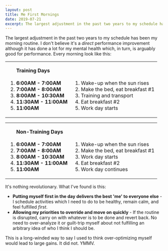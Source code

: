 ```yaml
---
layout: post
title: Me First Mornings
date: 2019-07-21
excerpt: The largest adjustment in the past two years to my schedule has been my morning routine. I don't believe it's a direct...
---
```


The largest adjustment in the past two years to my schedule has been my morning routine. I don't believe it's a _direct_ performance improvement although it has done a lot for my mental health which, in turn, is arguably good for performance. Every morning look like this:

<table class="stats">
<tr>
    <td>
        <ol class="no-number"><strong>Training Days</strong>
            <br><br><li><strong>6:00AM - 7:00AM</strong></li>
            <li><strong>7:00AM - 8:00AM</strong></li>
            <li><strong>8:00AM - 10:30AM</strong></li>
            <li><strong>11:30AM - 11:00AM</strong></li>
            <li><strong>11:00AM</strong></li>
        </ol>
    </td>
    <td>
        <ol class="no-number"><br>
            <br><li>Wake-up when the sun rises</li>
            <li>Make the bed, eat breakfast #1</li>
            <li>Training and transport</li>
            <li>Eat breakfast #2</li>
            <li>Work day starts</li>
        </ol>
    </td>
</tr>
</table>
<table class="stats">
<tr>
    <td>
        <ol class="no-number"><strong>Non-Training Days</strong>
            <br><br><li><strong>6:00AM - 7:00AM</strong></li>
            <li><strong>7:00AM - 8:00AM</strong></li>
            <li><strong>8:00AM - 10:30AM</strong></li>
            <li><strong>11:30AM - 11:00AM</strong></li>
            <li><strong>11:00AM</strong></li>
        </ol>
    </td>
    <td>
        <ol class="no-number"><br>
            <br><li>Wake-up when the sun rises</li>
            <li>Make the bed, eat breakfast #1</li>
            <li>Work day starts</li>
            <li>Eat breakfast #2</li>
            <li>Work day continues</li>
        </ol>
    </td>
</tr>
</table>

It's nothing revolutionary. What I've found is this:

- **Putting myself first in the day delivers the best 'me' to everyone else** - I schedule activities which I need to do to be healthy, remain calm, and feel fulfilled _first_.
- **Allowing my priorities to override and move on quickly** - If the routine is disrupted, carry on with whatever is to be done and revert back. No need to over-analyze it or guilt-trip myself about not fulfilling an arbitrary idea of who I think I should be.

This is a long-winded way to say I used to think over-optimizing myself would lead to large gains. It did not. YMMV.
